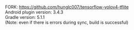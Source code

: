 FORK: https://github.com/hunglc007/tensorflow-yolov4-tflite \
Android plugin version: 3.4.3 \
Gradle version: 5.1.1 \
(Note: even if there is errors during sync, build is successful)
